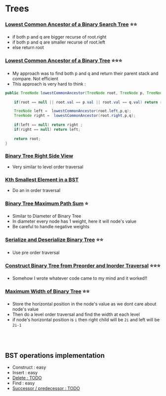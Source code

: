# Trees


### [Lowest Common Ancestor of a Binary Search Tree](https://leetcode.com/problems/lowest-common-ancestor-of-a-binary-search-tree/description/) ⭐️⭐️

- if both p and q are bigger recurse of root.right
- if both p and q are smaller recurse of root.left
- else return root

### [Lowest Common Ancestor of a Binary Tree](https://leetcode.com/problems/lowest-common-ancestor-of-a-binary-tree/description/) ⭐️⭐️⭐️

- My approach was to find both p and q and return their parent stack and compare. Not efficient
- This approach is very hard to think :

``` java
public TreeNode lowestCommonAncestor(TreeNode root, TreeNode p, TreeNode q) {
        
    if(root == null || root.val == p.val || root.val == q.val) return root;

    TreeNode left =  lowestCommonAncestor(root.left,p,q);
    TreeNode right =  lowestCommonAncestor(root.right,p,q);
    
    if(left == null) return right ;
    if(right == null) return left;
    
    return root;
}
```

### [Binary Tree Right Side View](https://leetcode.com/problems/binary-tree-right-side-view/description/)

- Very similar to level order traversal


### [Kth Smallest Element in a BST](https://leetcode.com/problems/kth-smallest-element-in-a-bst/description/)

- Do an in order traversal


### [Binary Tree Maximum Path Sum](https://leetcode.com/problems/binary-tree-maximum-path-sum/description/) ⭐️

- Similar to Diameter of Binary Tree
- In diameter every node has 1 weight, here it will node's value
- Be careful to handle negative weights

### [Serialize and Deserialize Binary Tree](https://leetcode.com/problems/serialize-and-deserialize-binary-tree/description/) ⭐️⭐️

- Use pre order traversal


### [Construct Binary Tree from Preorder and Inorder Traversal](https://leetcode.com/problems/construct-binary-tree-from-preorder-and-inorder-traversal/description/) ⭐️⭐️⭐️

- Somehow I wrote whatever code came to my mind and it worked!!


### [Maximum Width of Binary Tree](https://leetcode.com/problems/maximum-width-of-binary-tree/description/) ⭐️⭐️

- Store the horizontal position in the node's value as we dont care about node's value
- Then do a level order traversal and find the width at each level
- if node's horizontal position is `i` then right child will be `2i` and left will be `2i-1`

<br><br>

## BST operations implementation
- Construct : easy
- Insert : easy
- [Delete : TODO](https://leetcode.com/problems/delete-node-in-a-bst/description/)
- Find : easy
- [Successor / predecessor : TODO](https://leetcode.com/problems/inorder-successor-in-bst/description/)








